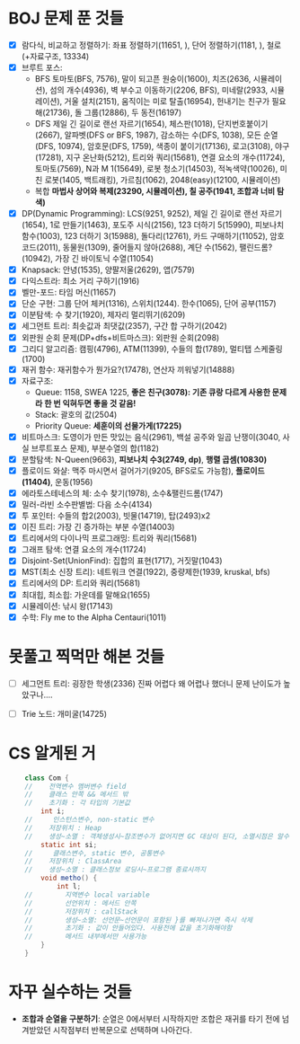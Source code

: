 # BOJ 문제 푼 것들

- [x] 람다식, 비교하고 정렬하기: 좌표 정렬하기(11651, ), 단어 정렬하기(1181, ), 철로(+자료구조, 13334)
- [x] 브루트 포스:
  - BFS
    토마토(BFS, 7576), 말이 되고픈 원숭이(1600), 치즈(2636, 시뮬레이션), 섬의 개수(4936), 벽 부수고 이동하기(2206, BFS), 미네랄(2933, 시뮬레이션), 거울 설치(2151), 움직이는 미로 탈출(16954), 헌내기는 친구가 필요해(21736), 돌 그룹(12886), 두 동전(16197)
  - DFS
    제일 긴 길이로 랜선 자르기(1654), 체스판(1018), 단지번호붙이기(2667), 알파벳(DFS or BFS, 1987), 감소하는 수(DFS, 1038), 모든 순열(DFS, 10974), 암호문(DFS, 1759), 색종이 붙이기(17136), 로고(3108), 야구(17281), 지구 온난화(5212), 트리와 쿼리(15681), 연결 요소의 개수(11724), 토마토(7569), N과 M 1(15649), 로봇 청소기(14503), 적녹색약(10026), 미친 로봇(1405, 백트래킹), 가르침(1062), 2048(easy)(12100, 시뮬레이션)
  - 복합
    **마법사 상어와 복제(23290, 시뮬레이션), 칠 공주(1941, 조합과 너비 탐색)**
- [x] DP(Dynamic Programming): LCS(9251, 9252), 제일 긴 길이로 랜선 자르기(1654), 1로 만들기(1463), 포도주 시식(2156), 123 더하기 5(15990), 피보나치 함수(1003), 123 더하기 3(15988), 돌다리(12761), 카드 구매하기(11052), 암호코드(2011), 동물원(1309), 줄어들지 않아(2688), 계단 수(1562), 팰린드롬?(10942), 가장 긴 바이토닉 수열(11054)
- [x] Knapsack: 안녕(1535), 양팔저울(2629), 앱(7579)
- [x] 다익스트라: 최소 거리 구하기(1916)
- [x] 벨만-포드: 타임 머신(11657)
- [x] 단순 구현: 그룹 단어 체커(1316), 스위치(1244). 한수(1065), 단어 공부(1157)
- [x] 이분탐색: 수 찾기(1920), 제자리 멀리뛰기(6209)
- [x] 세그먼트 트리: 최솟값과 최댓값(2357), 구간 합 구하기(2042)
- [x] 외판원 순회 문제(DP+dfs+비트마스크): 외판원 순회(2098)
- [x] 그리디 알고리즘: 캠핑(4796), ATM(11399), 수들의 합(1789), 멀티탭 스케줄링(1700)
- [x] 재귀 함수: 재귀함수가 뭔가요?(17478), 연산자 끼워넣기(14888)
- [x] 자료구조:
  - Queue: 1158, SWEA 1225, **좋은 친구(3078): 기존 큐랑 다르게 사용한 문제라 한 번 익혀두면 좋을 것 같음!**
  - Stack: 괄호의 값(2504)
  - Priority Queue: **세훈이의 선물가게(17225)**
- [x] 비트마스크: 도영이가 만든 맛있는 음식(2961), 백설 공주와 일곱 난쟁이(3040, 사실 브루트포스 문제), 부분수열의 합(1182)
- [x] 분할탐색: N-Queen(9663), **피보나치 수3(2749, dp)**, **행렬 곱셈(10830)**
- [x] 플로이드 와샬: 맥주 마시면서 걸어가기(9205, BFS로도 가능함), **플로이드(11404)**, 운동(1956)
- [x] 에라토스테네스의 체: 소수 찾기(1978), 소수&팰린드롬(1747)
- [x] 밀러-라빈 소수판별법: 다음 소수(4134)
- [x] 투 포인터: 수들의 합2(2003), 빗물(14719), 탑(2493)x2
- [x] 이진 트리: 가장 긴 증가하는 부분 수열(14003)
- [x] 트리에서의 다이나믹 프로그래밍: 트리와 쿼리(15681)
- [x] 그래프 탐색: 연결 요소의 개수(11724)
- [x] Disjoint-Set(UnionFind): 집합의 표현(1717), 거짓말(1043)
- [x] MST(최소 신장 트리): 네트워크 연결(1922), 중량제한(1939, kruskal, bfs)
- [x] 트리에서의 DP: 트리와 쿼리(15681)
- [x] 최대힙, 최소힙: 가운데를 말해요(1655)
- [x] 시뮬레이션: 낚시 왕(17143)
- [x] 수학: Fly me to the Alpha Centauri(1011)

# 못풀고 찍먹만 해본 것들

- [ ] 세그먼트 트리: 굉장한 학생(2336) 진짜 어렵다 왜 어렵나 했더니 문제 난이도가 높았구나....
- [ ] Trie 노드: 개미굴(14725)


# CS 알게된 거

```Java
    class Com {
    //    전역변수 멤버변수 field
    //    클래스 안쪽 && 메서드 밖
    //    초기화 : 각 타입의 기본값
        int i;
    //     인스턴스변수, non-static 변수
    //    저장위치 : Heap
    //    생성~소멸 : 객체생성시~참조변수가 없어지면 GC 대상이 된다, 소멸시점은 알수 없다
        static int si;
    //     클래스변수, static 변수, 공통변수
    //    저장위치 : ClassArea
    //    생성~소멸 : 클래스정보 로딩시~프로그램 종료시까지
        void metho() {
            int l;
    //        지역변수 local variable
    //        선언위치 : 메서드 안쪽
    //        저장위치 : callStack
    //        생성~소멸: 선언문~선언문이 포함된 }를 빠져나가면 즉시 삭제
    //        초기화 : 값이 안들어있다. 사용전에 값을 초기화해야함
    //        메서드 내부에서만 사용가능
        }
    }
```

# 자꾸 실수하는 것들
- **조합과 순열을 구분하기**: 순열은 0에서부터 시작하지만 조합은 재귀를 타기 전에 넘겨받았던 시작점부터 반복문으로 선택하며 나아간다.